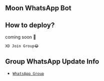 ## Moon WhatsApp Bot
## How to deploy?
coming soon 🗿

```XD Join Group😂```

## Group WhatsApp Update Info
* [`WhatsApp Group`](https://chat.whatsapp.com/DB0jUKrezufIDNLxta4V3B)
